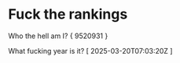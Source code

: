 # Fuck the rankings

Who the hell am I?
{ 9520931 }

What fucking year is it?
[ 2025-03-20T07:03:20Z ]
